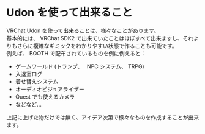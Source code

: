 # Udon を使って出来ること

VRChat Udon を使って出来ることは、様々なことがあります。  
基本的には、 VRChat SDK2 で出来ていたことはほぼすべて出来ますし、それよりもさらに複雑なギミックをわかりやすい状態で作ることも可能です。  
例えば、 BOOTH で配布されているものを例に例えると：

-   ゲームワールド (トランプ、　 NPC システム、 TRPG)
-   入退室ログ
-   着せ替えシステム
-   オーディオビジュアライザー
-   Quest でも使えるカメラ
-   などなど...

上記に上げた物だけでは無く、アイデア次第で様々なものを作成することが出来ます。

